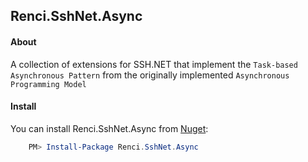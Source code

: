 ## Renci.SshNet.Async

#### About
A collection of extensions for SSH.NET that implement the `Task-based Asynchronous Pattern` from the originally implemented `Asynchronous Programming Model`

#### Install
You can install Renci.SshNet.Async from [Nuget](https://www.nuget.org/packages/Renci.SshNet.Async):

``` powershell
	PM> Install-Package Renci.SshNet.Async
```